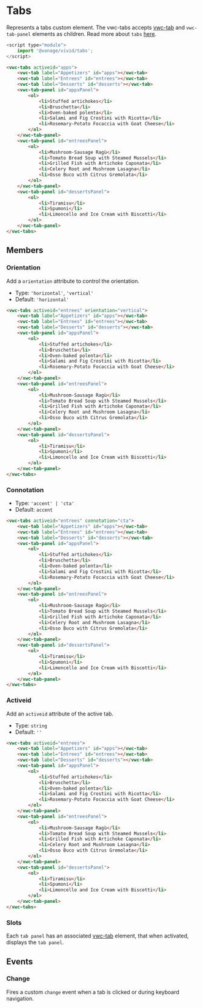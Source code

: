 # Tabs

Represents a tabs custom element.
The vwc-tabs accepts [vwc-tab](../../components/tab) and `vwc-tab-panel` elements as children. Read more about `tabs` [here](https://www.w3.org/WAI/ARIA/apg/patterns/tabpanel/).

```js
<script type="module">
    import '@vonage/vivid/tabs';
</script>
```

```html preview full
<vwc-tabs activeid="apps">
    <vwc-tab label="Appetizers" id="apps"></vwc-tab>
    <vwc-tab label="Entrees" id="entrees"></vwc-tab>
    <vwc-tab label="Desserts" id="desserts"></vwc-tab>
    <vwc-tab-panel id="appsPanel">
        <ol>
            <li>Stuffed artichokes</li>
            <li>Bruschetta</li>
            <li>Oven-baked polenta</li>
            <li>Salami and Fig Crostini with Ricotta</li>
            <li>Rosemary-Potato Focaccia with Goat Cheese</li>
        </ol>
    </vwc-tab-panel>
    <vwc-tab-panel id="entreesPanel">
        <ol>
            <li>Mushroom-Sausage Ragù</li>
            <li>Tomato Bread Soup with Steamed Mussels</li>
            <li>Grilled Fish with Artichoke Caponata</li>
            <li>Celery Root and Mushroom Lasagna</li>
            <li>Osso Buco with Citrus Gremolata</li>
        </ol>
    </vwc-tab-panel>
    <vwc-tab-panel id="dessertsPanel">
        <ol>
            <li>Tiramisu</li>
            <li>Spumoni</li>
            <li>Limoncello and Ice Cream with Biscotti</li>
        </ol>
    </vwc-tab-panel>
</vwc-tabs>
```

## Members

### Orientation

Add a `orientation` attribute to control the orientation.

- Type: `'horizontal'`, `'vertical'`
- Default: `'horizontal'`

```html preview full
<vwc-tabs activeid="entrees" orientation="vertical">
    <vwc-tab label="Appetizers" id="apps"></vwc-tab>
    <vwc-tab label="Entrees" id="entrees"></vwc-tab>
    <vwc-tab label="Desserts" id="desserts"></vwc-tab>
    <vwc-tab-panel id="appsPanel">
        <ol>
            <li>Stuffed artichokes</li>
            <li>Bruschetta</li>
            <li>Oven-baked polenta</li>
            <li>Salami and Fig Crostini with Ricotta</li>
            <li>Rosemary-Potato Focaccia with Goat Cheese</li>
        </ol>
    </vwc-tab-panel>
    <vwc-tab-panel id="entreesPanel">
        <ol>
            <li>Mushroom-Sausage Ragù</li>
            <li>Tomato Bread Soup with Steamed Mussels</li>
            <li>Grilled Fish with Artichoke Caponata</li>
            <li>Celery Root and Mushroom Lasagna</li>
            <li>Osso Buco with Citrus Gremolata</li>
        </ol>
    </vwc-tab-panel>
    <vwc-tab-panel id="dessertsPanel">
        <ol>
            <li>Tiramisu</li>
            <li>Spumoni</li>
            <li>Limoncello and Ice Cream with Biscotti</li>
        </ol>
    </vwc-tab-panel>
</vwc-tabs>
```

### Connotation
- Type: `'accent' | 'cta'`
- Default: `accent`

```html preview
<vwc-tabs activeid="entrees" connotation="cta">
    <vwc-tab label="Appetizers" id="apps"></vwc-tab>
    <vwc-tab label="Entrees" id="entrees"></vwc-tab>
    <vwc-tab label="Desserts" id="desserts"></vwc-tab>
    <vwc-tab-panel id="appsPanel">
        <ol>
            <li>Stuffed artichokes</li>
            <li>Bruschetta</li>
            <li>Oven-baked polenta</li>
            <li>Salami and Fig Crostini with Ricotta</li>
            <li>Rosemary-Potato Focaccia with Goat Cheese</li>
        </ol>
    </vwc-tab-panel>
    <vwc-tab-panel id="entreesPanel">
        <ol>
            <li>Mushroom-Sausage Ragù</li>
            <li>Tomato Bread Soup with Steamed Mussels</li>
            <li>Grilled Fish with Artichoke Caponata</li>
            <li>Celery Root and Mushroom Lasagna</li>
            <li>Osso Buco with Citrus Gremolata</li>
        </ol>
    </vwc-tab-panel>
    <vwc-tab-panel id="dessertsPanel">
        <ol>
            <li>Tiramisu</li>
            <li>Spumoni</li>
            <li>Limoncello and Ice Cream with Biscotti</li>
        </ol>
    </vwc-tab-panel>
</vwc-tabs>
```

### Activeid

Add an `activeid` attribute of the active tab.

- Type: `string`
- Default: `''`

```html preview full
<vwc-tabs activeid="entrees">
    <vwc-tab label="Appetizers" id="apps"></vwc-tab>
    <vwc-tab label="Entrees" id="entrees"></vwc-tab>
    <vwc-tab label="Desserts" id="desserts"></vwc-tab>
    <vwc-tab-panel id="appsPanel">
        <ol>
            <li>Stuffed artichokes</li>
            <li>Bruschetta</li>
            <li>Oven-baked polenta</li>
            <li>Salami and Fig Crostini with Ricotta</li>
            <li>Rosemary-Potato Focaccia with Goat Cheese</li>
        </ol>
    </vwc-tab-panel>
    <vwc-tab-panel id="entreesPanel">
        <ol>
            <li>Mushroom-Sausage Ragù</li>
            <li>Tomato Bread Soup with Steamed Mussels</li>
            <li>Grilled Fish with Artichoke Caponata</li>
            <li>Celery Root and Mushroom Lasagna</li>
            <li>Osso Buco with Citrus Gremolata</li>
        </ol>
    </vwc-tab-panel>
    <vwc-tab-panel id="dessertsPanel">
        <ol>
            <li>Tiramisu</li>
            <li>Spumoni</li>
            <li>Limoncello and Ice Cream with Biscotti</li>
        </ol>
    </vwc-tab-panel>
</vwc-tabs>
```

### Slots

Each `tab panel` has an associated [vwc-tab](../../components/tab) element, that when activated, displays the `tab panel`. 


## Events

### Change

Fires a custom `change` event when a tab is clicked or during keyboard navigation.
